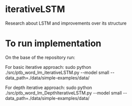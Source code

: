 # iterativeLSTM
Research about LSTM and improvements over its structure

# To run implementation
On the base of the repository run:

For basic iterative approach:
sudo python ./src/ptb_word_lm_iterativeLSTM.py --model small --data_path=./data/simple-examples/data/

For depth iterative approach:
sudo python ./src/ptb_word_lm_DepthIterativeLSTM.py --model small --data_path=./data/simple-examples/data/
